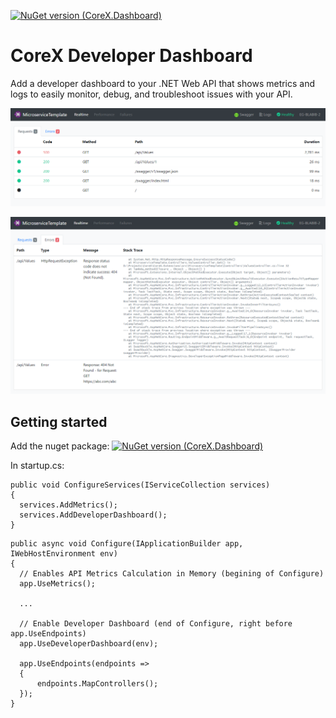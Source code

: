 [![NuGet version (CoreX.Dashboard)](https://img.shields.io/nuget/v/CoreX.Dashboard.svg?style=flat-square)](https://www.nuget.org/packages/CoreX.Dashboard/)

# CoreX Developer Dashboard
Add a developer dashboard to your .NET Web API that shows metrics and logs to easily monitor, debug, and troubleshoot issues with your API.

![image.png](images/Requests.PNG)

![image.png](images/Errors.PNG)

## Getting started

Add the nuget package: [![NuGet version (CoreX.Dashboard)](https://img.shields.io/nuget/v/CoreX.Dashboard.svg?style=flat-square)](https://www.nuget.org/packages/CoreX.Dashboard/)

In startup.cs:
```
public void ConfigureServices(IServiceCollection services)
{
  services.AddMetrics();
  services.AddDeveloperDashboard();
}
```
```
public async void Configure(IApplicationBuilder app, IWebHostEnvironment env)
{
  // Enables API Metrics Calculation in Memory (begining of Configure)
  app.UseMetrics();

  ...

  // Enable Developer Dashboard (end of Configure, right before app.UseEndpoints)
  app.UseDeveloperDashboard(env);
  
  app.UseEndpoints(endpoints =>
  {
      endpoints.MapControllers();
  });
}

```
